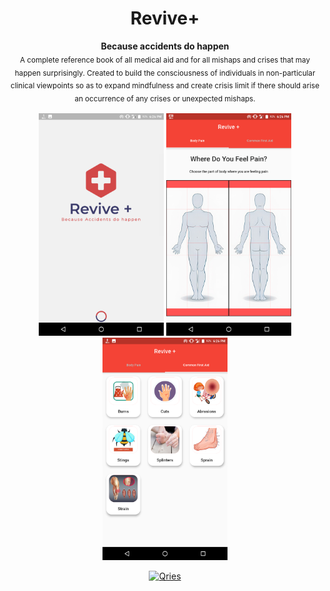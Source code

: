 <h1 align="center">Revive+</h1>
<p align="center">
  <b>
Because accidents do happen</b></br>
  <sub>A complete reference book of all medical aid and for all mishaps and crises that may happen surprisingly. 
Created to build the consciousness of individuals in non-particular clinical viewpoints so as to expand mindfulness and create crisis limit if there should arise an occurrence of any crises or unexpected mishaps.<sub>
</p>
 
 <p align="center"> <img src="Screenshot_20200908-182649.png" width="200">  <img src="Screenshot_20200908-182640.png" width="200">  <img src="Screenshot_20200908-182644.png" width="200"> </p>


 
 <p align="center">
  <a href="https://play.google.com/store/apps/details?id=com.gauravmehta13.revive.Revive">
         <img alt="Qries" src="https://play.google.com/intl/en_us/badges/static/images/badges/en_badge_web_generic.png"
              img width="325" height="125"
        >
      </a></p>
      <p align="center">
  <img src="https://raw.githubusercontent.com/andreasbm/readme/master/assets/lines/colored.png" img width="5000" height="5" />
</p>

